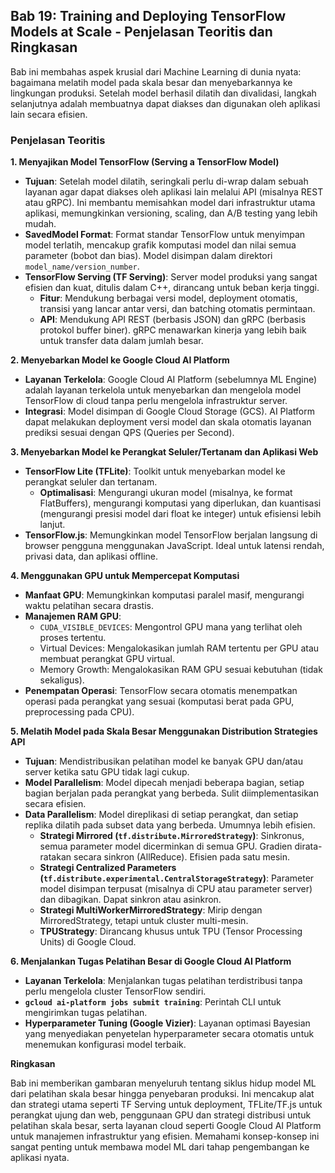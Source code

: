 ## Bab 19: Training and Deploying TensorFlow Models at Scale - Penjelasan Teoritis dan Ringkasan

Bab ini membahas aspek krusial dari Machine Learning di dunia nyata: bagaimana melatih model pada skala besar dan menyebarkannya ke lingkungan produksi. Setelah model berhasil dilatih dan divalidasi, langkah selanjutnya adalah membuatnya dapat diakses dan digunakan oleh aplikasi lain secara efisien.

### Penjelasan Teoritis

**1. Menyajikan Model TensorFlow (Serving a TensorFlow Model)**

* **Tujuan**: Setelah model dilatih, seringkali perlu di-wrap dalam sebuah layanan agar dapat diakses oleh aplikasi lain melalui API (misalnya REST atau gRPC). Ini membantu memisahkan model dari infrastruktur utama aplikasi, memungkinkan versioning, scaling, dan A/B testing yang lebih mudah.
* **SavedModel Format**: Format standar TensorFlow untuk menyimpan model terlatih, mencakup grafik komputasi model dan nilai semua parameter (bobot dan bias). Model disimpan dalam direktori `model_name/version_number`.
* **TensorFlow Serving (TF Serving)**: Server model produksi yang sangat efisien dan kuat, ditulis dalam C++, dirancang untuk beban kerja tinggi.
    * **Fitur**: Mendukung berbagai versi model, deployment otomatis, transisi yang lancar antar versi, dan batching otomatis permintaan.
    * **API**: Mendukung API REST (berbasis JSON) dan gRPC (berbasis protokol buffer biner). gRPC menawarkan kinerja yang lebih baik untuk transfer data dalam jumlah besar.

**2. Menyebarkan Model ke Google Cloud AI Platform**

* **Layanan Terkelola**: Google Cloud AI Platform (sebelumnya ML Engine) adalah layanan terkelola untuk menyebarkan dan mengelola model TensorFlow di cloud tanpa perlu mengelola infrastruktur server.
* **Integrasi**: Model disimpan di Google Cloud Storage (GCS). AI Platform dapat melakukan deployment versi model dan skala otomatis layanan prediksi sesuai dengan QPS (Queries per Second).

**3. Menyebarkan Model ke Perangkat Seluler/Tertanam dan Aplikasi Web**

* **TensorFlow Lite (TFLite)**: Toolkit untuk menyebarkan model ke perangkat seluler dan tertanam.
    * **Optimalisasi**: Mengurangi ukuran model (misalnya, ke format FlatBuffers), mengurangi komputasi yang diperlukan, dan kuantisasi (mengurangi presisi model dari float ke integer) untuk efisiensi lebih lanjut.
* **TensorFlow.js**: Memungkinkan model TensorFlow berjalan langsung di browser pengguna menggunakan JavaScript. Ideal untuk latensi rendah, privasi data, dan aplikasi offline.

**4. Menggunakan GPU untuk Mempercepat Komputasi**

* **Manfaat GPU**: Memungkinkan komputasi paralel masif, mengurangi waktu pelatihan secara drastis.
* **Manajemen RAM GPU**:
    * `CUDA_VISIBLE_DEVICES`: Mengontrol GPU mana yang terlihat oleh proses tertentu.
    * Virtual Devices: Mengalokasikan jumlah RAM tertentu per GPU atau membuat perangkat GPU virtual.
    * Memory Growth: Mengalokasikan RAM GPU sesuai kebutuhan (tidak sekaligus).
* **Penempatan Operasi**: TensorFlow secara otomatis menempatkan operasi pada perangkat yang sesuai (komputasi berat pada GPU, preprocessing pada CPU).

**5. Melatih Model pada Skala Besar Menggunakan Distribution Strategies API**

* **Tujuan**: Mendistribusikan pelatihan model ke banyak GPU dan/atau server ketika satu GPU tidak lagi cukup.
* **Model Parallelism**: Model dipecah menjadi beberapa bagian, setiap bagian berjalan pada perangkat yang berbeda. Sulit diimplementasikan secara efisien.
* **Data Parallelism**: Model direplikasi di setiap perangkat, dan setiap replika dilatih pada subset data yang berbeda. Umumnya lebih efisien.
    * **Strategi Mirrored (`tf.distribute.MirroredStrategy`)**: Sinkronus, semua parameter model dicerminkan di semua GPU. Gradien dirata-ratakan secara sinkron (AllReduce). Efisien pada satu mesin.
    * **Strategi Centralized Parameters (`tf.distribute.experimental.CentralStorageStrategy`)**: Parameter model disimpan terpusat (misalnya di CPU atau parameter server) dan dibagikan. Dapat sinkron atau asinkron.
    * **Strategi MultiWorkerMirroredStrategy**: Mirip dengan MirroredStrategy, tetapi untuk cluster multi-mesin.
    * **TPUStrategy**: Dirancang khusus untuk TPU (Tensor Processing Units) di Google Cloud.

**6. Menjalankan Tugas Pelatihan Besar di Google Cloud AI Platform**

* **Layanan Terkelola**: Menjalankan tugas pelatihan terdistribusi tanpa perlu mengelola cluster TensorFlow sendiri.
* **`gcloud ai-platform jobs submit training`**: Perintah CLI untuk mengirimkan tugas pelatihan.
* **Hyperparameter Tuning (Google Vizier)**: Layanan optimasi Bayesian yang menyediakan penyetelan hyperparameter secara otomatis untuk menemukan konfigurasi model terbaik.

**Ringkasan**

Bab ini memberikan gambaran menyeluruh tentang siklus hidup model ML dari pelatihan skala besar hingga penyebaran produksi. Ini mencakup alat dan strategi utama seperti TF Serving untuk deployment, TFLite/TF.js untuk perangkat ujung dan web, penggunaan GPU dan strategi distribusi untuk pelatihan skala besar, serta layanan cloud seperti Google Cloud AI Platform untuk manajemen infrastruktur yang efisien. Memahami konsep-konsep ini sangat penting untuk membawa model ML dari tahap pengembangan ke aplikasi nyata.